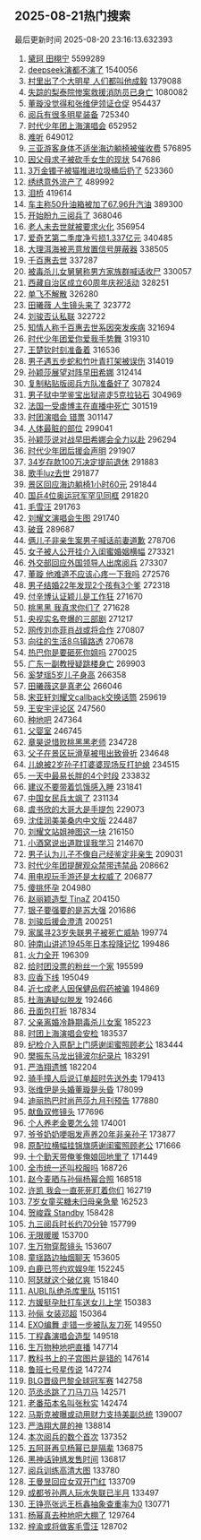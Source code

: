 ## 2025-08-21热门搜索 
最后更新时间 2025-08-20 23:16:13.632393 
1. [黛珂 田栩宁](https://s.weibo.com/weibo?q=%E9%BB%9B%E7%8F%82%20%E7%94%B0%E6%A0%A9%E5%AE%81&t=31&band_rank=1&Refer=top) 5599289
1. [deepseek演都不演了](https://s.weibo.com/weibo?q=deepseek%E6%BC%94%E9%83%BD%E4%B8%8D%E6%BC%94%E4%BA%86&t=31&band_rank=1&Refer=top) 1540056
1. [村里出了个大明星 人们都叫他成毅](https://s.weibo.com/weibo?q=%E6%9D%91%E9%87%8C%E5%87%BA%E4%BA%86%E4%B8%AA%E5%A4%A7%E6%98%8E%E6%98%9F%20%E4%BA%BA%E4%BB%AC%E9%83%BD%E5%8F%AB%E4%BB%96%E6%88%90%E6%AF%85&t=31&band_rank=1&Refer=top) 1379088
1. [失踪的梨泰院惨案救援消防员已身亡](https://s.weibo.com/weibo?q=%23%E5%A4%B1%E8%B8%AA%E7%9A%84%E6%A2%A8%E6%B3%B0%E9%99%A2%E6%83%A8%E6%A1%88%E6%95%91%E6%8F%B4%E6%B6%88%E9%98%B2%E5%91%98%E5%B7%B2%E8%BA%AB%E4%BA%A1%23&t=31&band_rank=2&Refer=top) 1080082
1. [董璇没觉得和张维伊领证仓促](https://s.weibo.com/weibo?q=%23%E8%91%A3%E7%92%87%E6%B2%A1%E8%A7%89%E5%BE%97%E5%92%8C%E5%BC%A0%E7%BB%B4%E4%BC%8A%E9%A2%86%E8%AF%81%E4%BB%93%E4%BF%83%23&t=31&band_rank=2&Refer=top) 954437
1. [阅兵有很多明星装备](https://s.weibo.com/weibo?q=%23%E9%98%85%E5%85%B5%E6%9C%89%E5%BE%88%E5%A4%9A%E6%98%8E%E6%98%9F%E8%A3%85%E5%A4%87%23&t=31&band_rank=3&Refer=top) 725340
1. [时代少年团上海演唱会](https://s.weibo.com/weibo?q=%23%E6%97%B6%E4%BB%A3%E5%B0%91%E5%B9%B4%E5%9B%A2%E4%B8%8A%E6%B5%B7%E6%BC%94%E5%94%B1%E4%BC%9A%23&t=31&band_rank=4&Refer=top) 652952
1. [难听](https://s.weibo.com/weibo?q=%E9%9A%BE%E5%90%AC&t=31&band_rank=4&Refer=top) 649012
1. [三亚游客身体不适坐海边躺椅被催收费](https://s.weibo.com/weibo?q=%23%E4%B8%89%E4%BA%9A%E6%B8%B8%E5%AE%A2%E8%BA%AB%E4%BD%93%E4%B8%8D%E9%80%82%E5%9D%90%E6%B5%B7%E8%BE%B9%E8%BA%BA%E6%A4%85%E8%A2%AB%E5%82%AC%E6%94%B6%E8%B4%B9%23&t=31&band_rank=5&Refer=top) 576895
1. [因父母求子被砍手女生的现状](https://s.weibo.com/weibo?q=%E5%9B%A0%E7%88%B6%E6%AF%8D%E6%B1%82%E5%AD%90%E8%A2%AB%E7%A0%8D%E6%89%8B%E5%A5%B3%E7%94%9F%E7%9A%84%E7%8E%B0%E7%8A%B6&t=31&band_rank=6&Refer=top) 547686
1. [3万金镯子被猫推进垃圾桶后扔了](https://s.weibo.com/weibo?q=%233%E4%B8%87%E9%87%91%E9%95%AF%E5%AD%90%E8%A2%AB%E7%8C%AB%E6%8E%A8%E8%BF%9B%E5%9E%83%E5%9C%BE%E6%A1%B6%E5%90%8E%E6%89%94%E4%BA%86%23&t=31&band_rank=10&Refer=top) 523360
1. [绣绣意外流产了](https://s.weibo.com/weibo?q=%23%E7%BB%A3%E7%BB%A3%E6%84%8F%E5%A4%96%E6%B5%81%E4%BA%A7%E4%BA%86%23&t=31&band_rank=7&Refer=top) 489992
1. [泪桥](https://s.weibo.com/weibo?q=%E6%B3%AA%E6%A1%A5&t=31&band_rank=8&Refer=top) 419614
1. [车主称50升油箱被加了67.96升汽油](https://s.weibo.com/weibo?q=%23%E8%BD%A6%E4%B8%BB%E7%A7%B050%E5%8D%87%E6%B2%B9%E7%AE%B1%E8%A2%AB%E5%8A%A0%E4%BA%8667.96%E5%8D%87%E6%B1%BD%E6%B2%B9%23&t=31&band_rank=5&Refer=top) 389300
1. [开始盼九三阅兵了](https://s.weibo.com/weibo?q=%23%E5%BC%80%E5%A7%8B%E7%9B%BC%E4%B9%9D%E4%B8%89%E9%98%85%E5%85%B5%E4%BA%86%23&t=31&band_rank=20&Refer=top) 368046
1. [老人未去世就被要求火化](https://s.weibo.com/weibo?q=%23%E8%80%81%E4%BA%BA%E6%9C%AA%E5%8E%BB%E4%B8%96%E5%B0%B1%E8%A2%AB%E8%A6%81%E6%B1%82%E7%81%AB%E5%8C%96%23&t=31&band_rank=6&Refer=top) 356954
1. [爱奇艺第二季度净亏损1.337亿元](https://s.weibo.com/weibo?q=%23%E7%88%B1%E5%A5%87%E8%89%BA%E7%AC%AC%E4%BA%8C%E5%AD%A3%E5%BA%A6%E5%87%80%E4%BA%8F%E6%8D%9F1.337%E4%BA%BF%E5%85%83%23&t=31&band_rank=4&Refer=top) 340485
1. [大理洱海被恶意放置信号屏蔽器](https://s.weibo.com/weibo?q=%23%E5%A4%A7%E7%90%86%E6%B4%B1%E6%B5%B7%E8%A2%AB%E6%81%B6%E6%84%8F%E6%94%BE%E7%BD%AE%E4%BF%A1%E5%8F%B7%E5%B1%8F%E8%94%BD%E5%99%A8%23&t=31&band_rank=44&Refer=top) 338505
1. [千百惠去世](https://s.weibo.com/weibo?q=%23%E5%8D%83%E7%99%BE%E6%83%A0%E5%8E%BB%E4%B8%96%23&t=31&band_rank=6&Refer=top) 337287
1. [被毒杀儿女舅舅称男方家族群喊话收尸](https://s.weibo.com/weibo?q=%23%E8%A2%AB%E6%AF%92%E6%9D%80%E5%84%BF%E5%A5%B3%E8%88%85%E8%88%85%E7%A7%B0%E7%94%B7%E6%96%B9%E5%AE%B6%E6%97%8F%E7%BE%A4%E5%96%8A%E8%AF%9D%E6%94%B6%E5%B0%B8%23&t=31&band_rank=9&Refer=top) 330057
1. [西藏自治区成立60周年庆祝活动](https://s.weibo.com/weibo?q=%23%E8%A5%BF%E8%97%8F%E8%87%AA%E6%B2%BB%E5%8C%BA%E6%88%90%E7%AB%8B60%E5%91%A8%E5%B9%B4%E5%BA%86%E7%A5%9D%E6%B4%BB%E5%8A%A8%23&t=31&band_rank=9&Refer=top) 328251
1. [单飞不解散](https://s.weibo.com/weibo?q=%23%E5%8D%95%E9%A3%9E%E4%B8%8D%E8%A7%A3%E6%95%A3%23&t=31&band_rank=11&Refer=top) 326280
1. [田曦薇 人生镜头来了](https://s.weibo.com/weibo?q=%E7%94%B0%E6%9B%A6%E8%96%87%20%E4%BA%BA%E7%94%9F%E9%95%9C%E5%A4%B4%E6%9D%A5%E4%BA%86&t=31&band_rank=12&Refer=top) 323772
1. [刘骏否认私联](https://s.weibo.com/weibo?q=%23%E5%88%98%E9%AA%8F%E5%90%A6%E8%AE%A4%E7%A7%81%E8%81%94%23&t=31&band_rank=7&Refer=top) 322722
1. [知情人称千百惠去世系因突发疾病](https://s.weibo.com/weibo?q=%23%E7%9F%A5%E6%83%85%E4%BA%BA%E7%A7%B0%E5%8D%83%E7%99%BE%E6%83%A0%E5%8E%BB%E4%B8%96%E7%B3%BB%E5%9B%A0%E7%AA%81%E5%8F%91%E7%96%BE%E7%97%85%23&t=31&band_rank=13&Refer=top) 321694
1. [时代少年团爱你爱我手势舞](https://s.weibo.com/weibo?q=%23%E6%97%B6%E4%BB%A3%E5%B0%91%E5%B9%B4%E5%9B%A2%E7%88%B1%E4%BD%A0%E7%88%B1%E6%88%91%E6%89%8B%E5%8A%BF%E8%88%9E%23&t=31&band_rank=14&Refer=top) 319310
1. [王楚钦时刻准备着](https://s.weibo.com/weibo?q=%E7%8E%8B%E6%A5%9A%E9%92%A6%E6%97%B6%E5%88%BB%E5%87%86%E5%A4%87%E7%9D%80&t=31&band_rank=15&Refer=top) 316536
1. [男子遇五步蛇和竹叶青打架被误伤](https://s.weibo.com/weibo?q=%23%E7%94%B7%E5%AD%90%E9%81%87%E4%BA%94%E6%AD%A5%E8%9B%87%E5%92%8C%E7%AB%B9%E5%8F%B6%E9%9D%92%E6%89%93%E6%9E%B6%E8%A2%AB%E8%AF%AF%E4%BC%A4%23&t=31&band_rank=19&Refer=top) 314019
1. [孙颖莎展望对阵早田希娜](https://s.weibo.com/weibo?q=%23%E5%AD%99%E9%A2%96%E8%8E%8E%E5%B1%95%E6%9C%9B%E5%AF%B9%E9%98%B5%E6%97%A9%E7%94%B0%E5%B8%8C%E5%A8%9C%23&t=31&band_rank=18&Refer=top) 312414
1. [复制粘贴版阅兵方队准备好了](https://s.weibo.com/weibo?q=%23%E5%A4%8D%E5%88%B6%E7%B2%98%E8%B4%B4%E7%89%88%E9%98%85%E5%85%B5%E6%96%B9%E9%98%9F%E5%87%86%E5%A4%87%E5%A5%BD%E4%BA%86%23&t=31&band_rank=19&Refer=top) 307824
1. [男子狱中学鉴宝出狱盗走5克拉钻石](https://s.weibo.com/weibo?q=%23%E7%94%B7%E5%AD%90%E7%8B%B1%E4%B8%AD%E5%AD%A6%E9%89%B4%E5%AE%9D%E5%87%BA%E7%8B%B1%E7%9B%97%E8%B5%B05%E5%85%8B%E6%8B%89%E9%92%BB%E7%9F%B3%23&t=31&band_rank=20&Refer=top) 304969
1. [法国一受虐博主在直播中死亡](https://s.weibo.com/weibo?q=%23%E6%B3%95%E5%9B%BD%E4%B8%80%E5%8F%97%E8%99%90%E5%8D%9A%E4%B8%BB%E5%9C%A8%E7%9B%B4%E6%92%AD%E4%B8%AD%E6%AD%BB%E4%BA%A1%23&t=31&band_rank=21&Refer=top) 301519
1. [时团演唱会 错票](https://s.weibo.com/weibo?q=%E6%97%B6%E5%9B%A2%E6%BC%94%E5%94%B1%E4%BC%9A%20%E9%94%99%E7%A5%A8&t=31&band_rank=8&Refer=top) 301147
1. [人体最脏的部位](https://s.weibo.com/weibo?q=%E4%BA%BA%E4%BD%93%E6%9C%80%E8%84%8F%E7%9A%84%E9%83%A8%E4%BD%8D&t=31&band_rank=22&Refer=top) 299041
1. [孙颖莎说对战早田希娜会全力以赴](https://s.weibo.com/weibo?q=%23%E5%AD%99%E9%A2%96%E8%8E%8E%E8%AF%B4%E5%AF%B9%E6%88%98%E6%97%A9%E7%94%B0%E5%B8%8C%E5%A8%9C%E4%BC%9A%E5%85%A8%E5%8A%9B%E4%BB%A5%E8%B5%B4%23&t=31&band_rank=23&Refer=top) 296294
1. [时代少年团后援会声明](https://s.weibo.com/weibo?q=%E6%97%B6%E4%BB%A3%E5%B0%91%E5%B9%B4%E5%9B%A2%E5%90%8E%E6%8F%B4%E4%BC%9A%E5%A3%B0%E6%98%8E&t=31&band_rank=11&Refer=top) 291907
1. [34岁存款100万决定提前退休](https://s.weibo.com/weibo?q=34%E5%B2%81%E5%AD%98%E6%AC%BE100%E4%B8%87%E5%86%B3%E5%AE%9A%E6%8F%90%E5%89%8D%E9%80%80%E4%BC%91&t=31&band_rank=12&Refer=top) 291883
1. [歌手luz去世](https://s.weibo.com/weibo?q=%E6%AD%8C%E6%89%8Bluz%E5%8E%BB%E4%B8%96&t=31&band_rank=13&Refer=top) 291877
1. [景区回应海边躺椅1小时60元](https://s.weibo.com/weibo?q=%23%E6%99%AF%E5%8C%BA%E5%9B%9E%E5%BA%94%E6%B5%B7%E8%BE%B9%E8%BA%BA%E6%A4%851%E5%B0%8F%E6%97%B660%E5%85%83%23&t=31&band_rank=14&Refer=top) 291844
1. [国乒4位奥运冠军罕见同框](https://s.weibo.com/weibo?q=%23%E5%9B%BD%E4%B9%924%E4%BD%8D%E5%A5%A5%E8%BF%90%E5%86%A0%E5%86%9B%E7%BD%95%E8%A7%81%E5%90%8C%E6%A1%86%23&t=31&band_rank=15&Refer=top) 291820
1. [毛雪汪](https://s.weibo.com/weibo?q=%E6%AF%9B%E9%9B%AA%E6%B1%AA&t=31&band_rank=17&Refer=top) 291763
1. [刘耀文演唱会生图](https://s.weibo.com/weibo?q=%E5%88%98%E8%80%80%E6%96%87%E6%BC%94%E5%94%B1%E4%BC%9A%E7%94%9F%E5%9B%BE&t=31&band_rank=18&Refer=top) 291740
1. [破音](https://s.weibo.com/weibo?q=%E7%A0%B4%E9%9F%B3&t=31&band_rank=25&Refer=top) 289687
1. [俩儿子非亲生案男子喊话前妻道歉](https://s.weibo.com/weibo?q=%23%E4%BF%A9%E5%84%BF%E5%AD%90%E9%9D%9E%E4%BA%B2%E7%94%9F%E6%A1%88%E7%94%B7%E5%AD%90%E5%96%8A%E8%AF%9D%E5%89%8D%E5%A6%BB%E9%81%93%E6%AD%89%23&t=31&band_rank=20&Refer=top) 278706
1. [女子被人公开挂介入闺蜜婚姻横幅](https://s.weibo.com/weibo?q=%23%E5%A5%B3%E5%AD%90%E8%A2%AB%E4%BA%BA%E5%85%AC%E5%BC%80%E6%8C%82%E4%BB%8B%E5%85%A5%E9%97%BA%E8%9C%9C%E5%A9%9A%E5%A7%BB%E6%A8%AA%E5%B9%85%23&t=31&band_rank=9&Refer=top) 273321
1. [外交部回应外国领导人出席阅兵](https://s.weibo.com/weibo?q=%23%E5%A4%96%E4%BA%A4%E9%83%A8%E5%9B%9E%E5%BA%94%E5%A4%96%E5%9B%BD%E9%A2%86%E5%AF%BC%E4%BA%BA%E5%87%BA%E5%B8%AD%E9%98%85%E5%85%B5%23&t=31&band_rank=10&Refer=top) 273307
1. [董璇 他难道不应该心疼一下我吗](https://s.weibo.com/weibo?q=%E8%91%A3%E7%92%87%20%E4%BB%96%E9%9A%BE%E9%81%93%E4%B8%8D%E5%BA%94%E8%AF%A5%E5%BF%83%E7%96%BC%E4%B8%80%E4%B8%8B%E6%88%91%E5%90%97&t=31&band_rank=11&Refer=top) 272576
1. [男子结婚22年发现2个孩有3个爹](https://s.weibo.com/weibo?q=%23%E7%94%B7%E5%AD%90%E7%BB%93%E5%A9%9A22%E5%B9%B4%E5%8F%91%E7%8E%B02%E4%B8%AA%E5%AD%A9%E6%9C%893%E4%B8%AA%E7%88%B9%23&t=31&band_rank=12&Refer=top) 272318
1. [付辛博认证颖儿是工作狂](https://s.weibo.com/weibo?q=%E4%BB%98%E8%BE%9B%E5%8D%9A%E8%AE%A4%E8%AF%81%E9%A2%96%E5%84%BF%E6%98%AF%E5%B7%A5%E4%BD%9C%E7%8B%82&t=31&band_rank=26&Refer=top) 271670
1. [桃黑黑 我真求你们了](https://s.weibo.com/weibo?q=%E6%A1%83%E9%BB%91%E9%BB%91%20%E6%88%91%E7%9C%9F%E6%B1%82%E4%BD%A0%E4%BB%AC%E4%BA%86&t=31&band_rank=13&Refer=top) 271628
1. [央视实名夸爆的三部剧](https://s.weibo.com/weibo?q=%23%E5%A4%AE%E8%A7%86%E5%AE%9E%E5%90%8D%E5%A4%B8%E7%88%86%E7%9A%84%E4%B8%89%E9%83%A8%E5%89%A7%23&t=31&band_rank=14&Refer=top) 271217
1. [网传刘亦菲肖战或将合作](https://s.weibo.com/weibo?q=%23%E7%BD%91%E4%BC%A0%E5%88%98%E4%BA%A6%E8%8F%B2%E8%82%96%E6%88%98%E6%88%96%E5%B0%86%E5%90%88%E4%BD%9C%23&t=31&band_rank=15&Refer=top) 270807
1. [向往的生活8乌镇路透](https://s.weibo.com/weibo?q=%23%E5%90%91%E5%BE%80%E7%9A%84%E7%94%9F%E6%B4%BB8%E4%B9%8C%E9%95%87%E8%B7%AF%E9%80%8F%23&t=31&band_rank=16&Refer=top) 270678
1. [热巴你是要砸死你姐吗](https://s.weibo.com/weibo?q=%23%E7%83%AD%E5%B7%B4%E4%BD%A0%E6%98%AF%E8%A6%81%E7%A0%B8%E6%AD%BB%E4%BD%A0%E5%A7%90%E5%90%97%23&t=31&band_rank=17&Refer=top) 270025
1. [广东一副教授疑跳楼身亡](https://s.weibo.com/weibo?q=%E5%B9%BF%E4%B8%9C%E4%B8%80%E5%89%AF%E6%95%99%E6%8E%88%E7%96%91%E8%B7%B3%E6%A5%BC%E8%BA%AB%E4%BA%A1&t=31&band_rank=18&Refer=top) 269903
1. [奚梦瑶5岁儿子身高](https://s.weibo.com/weibo?q=%23%E5%A5%9A%E6%A2%A6%E7%91%B65%E5%B2%81%E5%84%BF%E5%AD%90%E8%BA%AB%E9%AB%98%23&t=31&band_rank=39&Refer=top) 266358
1. [田曦薇这是真老公](https://s.weibo.com/weibo?q=%E7%94%B0%E6%9B%A6%E8%96%87%E8%BF%99%E6%98%AF%E7%9C%9F%E8%80%81%E5%85%AC&t=31&band_rank=19&Refer=top) 266046
1. [宋亚轩刘耀文callback交换话筒](https://s.weibo.com/weibo?q=%23%E5%AE%8B%E4%BA%9A%E8%BD%A9%E5%88%98%E8%80%80%E6%96%87callback%E4%BA%A4%E6%8D%A2%E8%AF%9D%E7%AD%92%23&t=31&band_rank=27&Refer=top) 259619
1. [王安宇评论区](https://s.weibo.com/weibo?q=%23%E7%8E%8B%E5%AE%89%E5%AE%87%E8%AF%84%E8%AE%BA%E5%8C%BA%23&t=31&band_rank=21&Refer=top) 247560
1. [种地吧](https://s.weibo.com/weibo?q=%E7%A7%8D%E5%9C%B0%E5%90%A7&t=31&band_rank=22&Refer=top) 247364
1. [父婴室](https://s.weibo.com/weibo?q=%E7%88%B6%E5%A9%B4%E5%AE%A4&t=31&band_rank=23&Refer=top) 246745
1. [章昊说惜败桃黑黑老师](https://s.weibo.com/weibo?q=%23%E7%AB%A0%E6%98%8A%E8%AF%B4%E6%83%9C%E8%B4%A5%E6%A1%83%E9%BB%91%E9%BB%91%E8%80%81%E5%B8%88%23&t=31&band_rank=22&Refer=top) 234728
1. [父子在景区玩滑草被甩出致骨折](https://s.weibo.com/weibo?q=%23%E7%88%B6%E5%AD%90%E5%9C%A8%E6%99%AF%E5%8C%BA%E7%8E%A9%E6%BB%91%E8%8D%89%E8%A2%AB%E7%94%A9%E5%87%BA%E8%87%B4%E9%AA%A8%E6%8A%98%23&t=31&band_rank=30&Refer=top) 234648
1. [儿媳被2岁孙子打婆婆现场反打护媳](https://s.weibo.com/weibo?q=%23%E5%84%BF%E5%AA%B3%E8%A2%AB2%E5%B2%81%E5%AD%99%E5%AD%90%E6%89%93%E5%A9%86%E5%A9%86%E7%8E%B0%E5%9C%BA%E5%8F%8D%E6%89%93%E6%8A%A4%E5%AA%B3%23&t=31&band_rank=31&Refer=top) 234515
1. [一天中最易长胖的4个时段](https://s.weibo.com/weibo?q=%23%E4%B8%80%E5%A4%A9%E4%B8%AD%E6%9C%80%E6%98%93%E9%95%BF%E8%83%96%E7%9A%844%E4%B8%AA%E6%97%B6%E6%AE%B5%23&t=31&band_rank=24&Refer=top) 233832
1. [建议不要带着饥饿感入睡](https://s.weibo.com/weibo?q=%E5%BB%BA%E8%AE%AE%E4%B8%8D%E8%A6%81%E5%B8%A6%E7%9D%80%E9%A5%A5%E9%A5%BF%E6%84%9F%E5%85%A5%E7%9D%A1&t=31&band_rank=25&Refer=top) 231841
1. [中国女民兵太飒了](https://s.weibo.com/weibo?q=%23%E4%B8%AD%E5%9B%BD%E5%A5%B3%E6%B0%91%E5%85%B5%E5%A4%AA%E9%A3%92%E4%BA%86%23&t=31&band_rank=32&Refer=top) 231134
1. [虞书欣的大哥大是手提包](https://s.weibo.com/weibo?q=%E8%99%9E%E4%B9%A6%E6%AC%A3%E7%9A%84%E5%A4%A7%E5%93%A5%E5%A4%A7%E6%98%AF%E6%89%8B%E6%8F%90%E5%8C%85&t=31&band_rank=23&Refer=top) 229073
1. [沈佳润美美桑内中文版](https://s.weibo.com/weibo?q=%23%E6%B2%88%E4%BD%B3%E6%B6%A6%E7%BE%8E%E7%BE%8E%E6%A1%91%E5%86%85%E4%B8%AD%E6%96%87%E7%89%88%23&t=31&band_rank=34&Refer=top) 224487
1. [刘耀文站姐神图这一块](https://s.weibo.com/weibo?q=%E5%88%98%E8%80%80%E6%96%87%E7%AB%99%E5%A7%90%E7%A5%9E%E5%9B%BE%E8%BF%99%E4%B8%80%E5%9D%97&t=31&band_rank=35&Refer=top) 216150
1. [小酒窝说出道耽误我学习](https://s.weibo.com/weibo?q=%23%E5%B0%8F%E9%85%92%E7%AA%9D%E8%AF%B4%E5%87%BA%E9%81%93%E8%80%BD%E8%AF%AF%E6%88%91%E5%AD%A6%E4%B9%A0%23&t=31&band_rank=26&Refer=top) 214670
1. [男子认为儿子不像自己经鉴定非亲生](https://s.weibo.com/weibo?q=%23%E7%94%B7%E5%AD%90%E8%AE%A4%E4%B8%BA%E5%84%BF%E5%AD%90%E4%B8%8D%E5%83%8F%E8%87%AA%E5%B7%B1%E7%BB%8F%E9%89%B4%E5%AE%9A%E9%9D%9E%E4%BA%B2%E7%94%9F%23&t=31&band_rank=27&Refer=top) 209031
1. [时代少年团提醒观众禁带违禁品](https://s.weibo.com/weibo?q=%23%E6%97%B6%E4%BB%A3%E5%B0%91%E5%B9%B4%E5%9B%A2%E6%8F%90%E9%86%92%E8%A7%82%E4%BC%97%E7%A6%81%E5%B8%A6%E8%BF%9D%E7%A6%81%E5%93%81%23&t=31&band_rank=36&Refer=top) 208662
1. [用电视玩手游还是太权威了](https://s.weibo.com/weibo?q=%E7%94%A8%E7%94%B5%E8%A7%86%E7%8E%A9%E6%89%8B%E6%B8%B8%E8%BF%98%E6%98%AF%E5%A4%AA%E6%9D%83%E5%A8%81%E4%BA%86&t=31&band_rank=28&Refer=top) 206877
1. [傻挑怀孕](https://s.weibo.com/weibo?q=%23%E5%82%BB%E6%8C%91%E6%80%80%E5%AD%95%23&t=31&band_rank=37&Refer=top) 204980
1. [赵丽颖造型 TinaZ](https://s.weibo.com/weibo?q=%E8%B5%B5%E4%B8%BD%E9%A2%96%E9%80%A0%E5%9E%8B%20TinaZ&t=31&band_rank=38&Refer=top) 204150
1. [银子要强要的是苏大强](https://s.weibo.com/weibo?q=%E9%93%B6%E5%AD%90%E8%A6%81%E5%BC%BA%E8%A6%81%E7%9A%84%E6%98%AF%E8%8B%8F%E5%A4%A7%E5%BC%BA&t=31&band_rank=24&Refer=top) 201686
1. [刘骏后援会澄清](https://s.weibo.com/weibo?q=%23%E5%88%98%E9%AA%8F%E5%90%8E%E6%8F%B4%E4%BC%9A%E6%BE%84%E6%B8%85%23&t=31&band_rank=29&Refer=top) 200251
1. [家属寻23岁失联男子被死亡威胁](https://s.weibo.com/weibo?q=%23%E5%AE%B6%E5%B1%9E%E5%AF%BB23%E5%B2%81%E5%A4%B1%E8%81%94%E7%94%B7%E5%AD%90%E8%A2%AB%E6%AD%BB%E4%BA%A1%E5%A8%81%E8%83%81%23&t=31&band_rank=30&Refer=top) 199774
1. [钟南山讲述1945年日本投降记忆](https://s.weibo.com/weibo?q=%23%E9%92%9F%E5%8D%97%E5%B1%B1%E8%AE%B2%E8%BF%B01945%E5%B9%B4%E6%97%A5%E6%9C%AC%E6%8A%95%E9%99%8D%E8%AE%B0%E5%BF%86%23&t=31&band_rank=31&Refer=top) 199486
1. [火力全开](https://s.weibo.com/weibo?q=%E7%81%AB%E5%8A%9B%E5%85%A8%E5%BC%80&t=31&band_rank=25&Refer=top) 196309
1. [给时团没票的粉丝一个家](https://s.weibo.com/weibo?q=%E7%BB%99%E6%97%B6%E5%9B%A2%E6%B2%A1%E7%A5%A8%E7%9A%84%E7%B2%89%E4%B8%9D%E4%B8%80%E4%B8%AA%E5%AE%B6&t=31&band_rank=32&Refer=top) 195599
1. [应香下线](https://s.weibo.com/weibo?q=%E5%BA%94%E9%A6%99%E4%B8%8B%E7%BA%BF&t=31&band_rank=26&Refer=top) 195049
1. [近七成老人因保健品假药被骗](https://s.weibo.com/weibo?q=%23%E8%BF%91%E4%B8%83%E6%88%90%E8%80%81%E4%BA%BA%E5%9B%A0%E4%BF%9D%E5%81%A5%E5%93%81%E5%81%87%E8%8D%AF%E8%A2%AB%E9%AA%97%23&t=31&band_rank=27&Refer=top) 194869
1. [杜海涛疑似脱发](https://s.weibo.com/weibo?q=%23%E6%9D%9C%E6%B5%B7%E6%B6%9B%E7%96%91%E4%BC%BC%E8%84%B1%E5%8F%91%23&t=31&band_rank=28&Refer=top) 192466
1. [丑面包打折](https://s.weibo.com/weibo?q=%E4%B8%91%E9%9D%A2%E5%8C%85%E6%89%93%E6%8A%98&t=31&band_rank=33&Refer=top) 187834
1. [父亲离婚冷静期毒杀儿女案](https://s.weibo.com/weibo?q=%23%E7%88%B6%E4%BA%B2%E7%A6%BB%E5%A9%9A%E5%86%B7%E9%9D%99%E6%9C%9F%E6%AF%92%E6%9D%80%E5%84%BF%E5%A5%B3%E6%A1%88%23&t=31&band_rank=39&Refer=top) 185223
1. [时团上海演唱会安检](https://s.weibo.com/weibo?q=%23%E6%97%B6%E5%9B%A2%E4%B8%8A%E6%B5%B7%E6%BC%94%E5%94%B1%E4%BC%9A%E5%AE%89%E6%A3%80%23&t=31&band_rank=34&Refer=top) 183537
1. [纪检介入原配上门感谢闺蜜照顾老公](https://s.weibo.com/weibo?q=%23%E7%BA%AA%E6%A3%80%E4%BB%8B%E5%85%A5%E5%8E%9F%E9%85%8D%E4%B8%8A%E9%97%A8%E6%84%9F%E8%B0%A2%E9%97%BA%E8%9C%9C%E7%85%A7%E9%A1%BE%E8%80%81%E5%85%AC%23&t=31&band_rank=29&Refer=top) 183444
1. [樊振东马龙出镜波尔纪录片](https://s.weibo.com/weibo?q=%23%E6%A8%8A%E6%8C%AF%E4%B8%9C%E9%A9%AC%E9%BE%99%E5%87%BA%E9%95%9C%E6%B3%A2%E5%B0%94%E7%BA%AA%E5%BD%95%E7%89%87%23&t=31&band_rank=40&Refer=top) 183291
1. [严浩翔遗憾](https://s.weibo.com/weibo?q=%E4%B8%A5%E6%B5%A9%E7%BF%94%E9%81%97%E6%86%BE&t=31&band_rank=37&Refer=top) 182204
1. [骑手撞人后说订单超时先送外卖](https://s.weibo.com/weibo?q=%23%E9%AA%91%E6%89%8B%E6%92%9E%E4%BA%BA%E5%90%8E%E8%AF%B4%E8%AE%A2%E5%8D%95%E8%B6%85%E6%97%B6%E5%85%88%E9%80%81%E5%A4%96%E5%8D%96%23&t=31&band_rank=30&Refer=top) 179413
1. [张维伊是头婚董璇是头昏](https://s.weibo.com/weibo?q=%E5%BC%A0%E7%BB%B4%E4%BC%8A%E6%98%AF%E5%A4%B4%E5%A9%9A%E8%91%A3%E7%92%87%E6%98%AF%E5%A4%B4%E6%98%8F&t=31&band_rank=31&Refer=top) 178099
1. [迪丽热巴时尚芭莎九月刊预告](https://s.weibo.com/weibo?q=%23%E8%BF%AA%E4%B8%BD%E7%83%AD%E5%B7%B4%E6%97%B6%E5%B0%9A%E8%8A%AD%E8%8E%8E%E4%B9%9D%E6%9C%88%E5%88%8A%E9%A2%84%E5%91%8A%23&t=31&band_rank=35&Refer=top) 177880
1. [献鱼双修镜头](https://s.weibo.com/weibo?q=%E7%8C%AE%E9%B1%BC%E5%8F%8C%E4%BF%AE%E9%95%9C%E5%A4%B4&t=31&band_rank=42&Refer=top) 177696
1. [个人养老金要怎么领](https://s.weibo.com/weibo?q=%23%E4%B8%AA%E4%BA%BA%E5%85%BB%E8%80%81%E9%87%91%E8%A6%81%E6%80%8E%E4%B9%88%E9%A2%86%23&t=31&band_rank=36&Refer=top) 174001
1. [爷爷奶奶哽咽发声养20年非亲孙子](https://s.weibo.com/weibo?q=%23%E7%88%B7%E7%88%B7%E5%A5%B6%E5%A5%B6%E5%93%BD%E5%92%BD%E5%8F%91%E5%A3%B0%E5%85%BB20%E5%B9%B4%E9%9D%9E%E4%BA%B2%E5%AD%99%E5%AD%90%23&t=31&band_rank=37&Refer=top) 173877
1. [原配拉横幅挂锦旗感谢闺蜜照顾老公](https://s.weibo.com/weibo?q=%23%E5%8E%9F%E9%85%8D%E6%8B%89%E6%A8%AA%E5%B9%85%E6%8C%82%E9%94%A6%E6%97%97%E6%84%9F%E8%B0%A2%E9%97%BA%E8%9C%9C%E7%85%A7%E9%A1%BE%E8%80%81%E5%85%AC%23&t=31&band_rank=32&Refer=top) 171666
1. [十个勤天带俺爹俺娘回地里了](https://s.weibo.com/weibo?q=%E5%8D%81%E4%B8%AA%E5%8B%A4%E5%A4%A9%E5%B8%A6%E4%BF%BA%E7%88%B9%E4%BF%BA%E5%A8%98%E5%9B%9E%E5%9C%B0%E9%87%8C%E4%BA%86&t=31&band_rank=33&Refer=top) 171449
1. [全市统一还叫校服吗](https://s.weibo.com/weibo?q=%23%E5%85%A8%E5%B8%82%E7%BB%9F%E4%B8%80%E8%BF%98%E5%8F%AB%E6%A0%A1%E6%9C%8D%E5%90%97%23&t=31&band_rank=35&Refer=top) 168726
1. [赵今麦晒与孙俪杨幂合照](https://s.weibo.com/weibo?q=%E8%B5%B5%E4%BB%8A%E9%BA%A6%E6%99%92%E4%B8%8E%E5%AD%99%E4%BF%AA%E6%9D%A8%E5%B9%82%E5%90%88%E7%85%A7&t=31&band_rank=36&Refer=top) 168518
1. [许凯 我会一直死死盯着你们](https://s.weibo.com/weibo?q=%E8%AE%B8%E5%87%AF%20%E6%88%91%E4%BC%9A%E4%B8%80%E7%9B%B4%E6%AD%BB%E6%AD%BB%E7%9B%AF%E7%9D%80%E4%BD%A0%E4%BB%AC&t=31&band_rank=38&Refer=top) 162719
1. [7岁女童买糖未归母亲急晕](https://s.weibo.com/weibo?q=%237%E5%B2%81%E5%A5%B3%E7%AB%A5%E4%B9%B0%E7%B3%96%E6%9C%AA%E5%BD%92%E6%AF%8D%E4%BA%B2%E6%80%A5%E6%99%95%23&t=31&band_rank=40&Refer=top) 162523
1. [贺峻霖 Standby](https://s.weibo.com/weibo?q=%E8%B4%BA%E5%B3%BB%E9%9C%96%20Standby&t=31&band_rank=38&Refer=top) 158428
1. [九三阅兵时长约70分钟](https://s.weibo.com/weibo?q=%23%E4%B9%9D%E4%B8%89%E9%98%85%E5%85%B5%E6%97%B6%E9%95%BF%E7%BA%A670%E5%88%86%E9%92%9F%23&t=31&band_rank=41&Refer=top) 157799
1. [无限暖暖](https://s.weibo.com/weibo?q=%E6%97%A0%E9%99%90%E6%9A%96%E6%9A%96&t=31&band_rank=39&Refer=top) 153700
1. [生万物穿帮镜头](https://s.weibo.com/weibo?q=%E7%94%9F%E4%B8%87%E7%89%A9%E7%A9%BF%E5%B8%AE%E9%95%9C%E5%A4%B4&t=31&band_rank=40&Refer=top) 153607
1. [童瑶路边抽烟聊天](https://s.weibo.com/weibo?q=%23%E7%AB%A5%E7%91%B6%E8%B7%AF%E8%BE%B9%E6%8A%BD%E7%83%9F%E8%81%8A%E5%A4%A9%23&t=31&band_rank=41&Refer=top) 153605
1. [白鹿已签约欢娱9年](https://s.weibo.com/weibo?q=%23%E7%99%BD%E9%B9%BF%E5%B7%B2%E7%AD%BE%E7%BA%A6%E6%AC%A2%E5%A8%B19%E5%B9%B4%23&t=31&band_rank=43&Refer=top) 152245
1. [阿瑟就这个破亿爽](https://s.weibo.com/weibo?q=%E9%98%BF%E7%91%9F%E5%B0%B1%E8%BF%99%E4%B8%AA%E7%A0%B4%E4%BA%BF%E7%88%BD&t=31&band_rank=44&Refer=top) 151840
1. [AUBL队绝杀库里队](https://s.weibo.com/weibo?q=%23AUBL%E9%98%9F%E7%BB%9D%E6%9D%80%E5%BA%93%E9%87%8C%E9%98%9F%23&t=31&band_rank=45&Refer=top) 151151
1. [方媛挺孕肚打车送女儿上学](https://s.weibo.com/weibo?q=%23%E6%96%B9%E5%AA%9B%E6%8C%BA%E5%AD%95%E8%82%9A%E6%89%93%E8%BD%A6%E9%80%81%E5%A5%B3%E5%84%BF%E4%B8%8A%E5%AD%A6%23&t=31&band_rank=46&Refer=top) 150383
1. [孙俪 女装邓超](https://s.weibo.com/weibo?q=%E5%AD%99%E4%BF%AA%20%E5%A5%B3%E8%A3%85%E9%82%93%E8%B6%85&t=31&band_rank=42&Refer=top) 150364
1. [EXO编舞 走错一步被队友刀死](https://s.weibo.com/weibo?q=EXO%E7%BC%96%E8%88%9E%20%E8%B5%B0%E9%94%99%E4%B8%80%E6%AD%A5%E8%A2%AB%E9%98%9F%E5%8F%8B%E5%88%80%E6%AD%BB&t=31&band_rank=42&Refer=top) 149550
1. [丁程鑫演唱会造型](https://s.weibo.com/weibo?q=%E4%B8%81%E7%A8%8B%E9%91%AB%E6%BC%94%E5%94%B1%E4%BC%9A%E9%80%A0%E5%9E%8B&t=31&band_rank=43&Refer=top) 149518
1. [生万物种地吧直播](https://s.weibo.com/weibo?q=%23%E7%94%9F%E4%B8%87%E7%89%A9%E7%A7%8D%E5%9C%B0%E5%90%A7%E7%9B%B4%E6%92%AD%23&t=31&band_rank=43&Refer=top) 147714
1. [教科书上的子宫图片是错的](https://s.weibo.com/weibo?q=%E6%95%99%E7%A7%91%E4%B9%A6%E4%B8%8A%E7%9A%84%E5%AD%90%E5%AE%AB%E5%9B%BE%E7%89%87%E6%98%AF%E9%94%99%E7%9A%84&t=31&band_rank=44&Refer=top) 147614
1. [鲁班七号星传说](https://s.weibo.com/weibo?q=%23%E9%B2%81%E7%8F%AD%E4%B8%83%E5%8F%B7%E6%98%9F%E4%BC%A0%E8%AF%B4%23&t=31&band_rank=45&Refer=top) 147274
1. [BLG晋级巴黎全球冠军赛](https://s.weibo.com/weibo?q=%23BLG%E6%99%8B%E7%BA%A7%E5%B7%B4%E9%BB%8E%E5%85%A8%E7%90%83%E5%86%A0%E5%86%9B%E8%B5%9B%23&t=31&band_rank=47&Refer=top) 142758
1. [范丞丞跳了刀马刀马](https://s.weibo.com/weibo?q=%E8%8C%83%E4%B8%9E%E4%B8%9E%E8%B7%B3%E4%BA%86%E5%88%80%E9%A9%AC%E5%88%80%E9%A9%AC&t=31&band_rank=46&Refer=top) 142571
1. [老番茄本名叫张秋实](https://s.weibo.com/weibo?q=%E8%80%81%E7%95%AA%E8%8C%84%E6%9C%AC%E5%90%8D%E5%8F%AB%E5%BC%A0%E7%A7%8B%E5%AE%9E&t=31&band_rank=48&Refer=top) 142474
1. [马斯克被曝或动用财力支持美副总统](https://s.weibo.com/weibo?q=%23%E9%A9%AC%E6%96%AF%E5%85%8B%E8%A2%AB%E6%9B%9D%E6%88%96%E5%8A%A8%E7%94%A8%E8%B4%A2%E5%8A%9B%E6%94%AF%E6%8C%81%E7%BE%8E%E5%89%AF%E6%80%BB%E7%BB%9F%23&t=31&band_rank=49&Refer=top) 139007
1. [严浩翔大屏的神](https://s.weibo.com/weibo?q=%E4%B8%A5%E6%B5%A9%E7%BF%94%E5%A4%A7%E5%B1%8F%E7%9A%84%E7%A5%9E&t=31&band_rank=50&Refer=top) 138814
1. [本次阅兵的数个首次](https://s.weibo.com/weibo?q=%23%E6%9C%AC%E6%AC%A1%E9%98%85%E5%85%B5%E7%9A%84%E6%95%B0%E4%B8%AA%E9%A6%96%E6%AC%A1%23&t=31&band_rank=47&Refer=top) 137352
1. [五阿哥再见杨幂已是隔辈](https://s.weibo.com/weibo?q=%E4%BA%94%E9%98%BF%E5%93%A5%E5%86%8D%E8%A7%81%E6%9D%A8%E5%B9%82%E5%B7%B2%E6%98%AF%E9%9A%94%E8%BE%88&t=31&band_rank=48&Refer=top) 136875
1. [黑神话钟馗发售时间](https://s.weibo.com/weibo?q=%23%E9%BB%91%E7%A5%9E%E8%AF%9D%E9%92%9F%E9%A6%97%E5%8F%91%E5%94%AE%E6%97%B6%E9%97%B4%23&t=31&band_rank=49&Refer=top) 136817
1. [阅兵训练高清大图](https://s.weibo.com/weibo?q=%23%E9%98%85%E5%85%B5%E8%AE%AD%E7%BB%83%E9%AB%98%E6%B8%85%E5%A4%A7%E5%9B%BE%23&t=31&band_rank=45&Refer=top) 133780
1. [王曼昱回应女双开门红](https://s.weibo.com/weibo?q=%23%E7%8E%8B%E6%9B%BC%E6%98%B1%E5%9B%9E%E5%BA%94%E5%A5%B3%E5%8F%8C%E5%BC%80%E9%97%A8%E7%BA%A2%23&t=31&band_rank=46&Refer=top) 133709
1. [成都爷孙两人玩水失联已半月](https://s.weibo.com/weibo?q=%23%E6%88%90%E9%83%BD%E7%88%B7%E5%AD%99%E4%B8%A4%E4%BA%BA%E7%8E%A9%E6%B0%B4%E5%A4%B1%E8%81%94%E5%B7%B2%E5%8D%8A%E6%9C%88%23&t=31&band_rank=50&Refer=top) 133497
1. [王铮亮张远王栎鑫抽象查重率为0](https://s.weibo.com/weibo?q=%E7%8E%8B%E9%93%AE%E4%BA%AE%E5%BC%A0%E8%BF%9C%E7%8E%8B%E6%A0%8E%E9%91%AB%E6%8A%BD%E8%B1%A1%E6%9F%A5%E9%87%8D%E7%8E%87%E4%B8%BA0&t=31&band_rank=48&Refer=top) 130771
1. [杨幂真去种地吧大棚了](https://s.weibo.com/weibo?q=%23%E6%9D%A8%E5%B9%82%E7%9C%9F%E5%8E%BB%E7%A7%8D%E5%9C%B0%E5%90%A7%E5%A4%A7%E6%A3%9A%E4%BA%86%23&t=31&band_rank=49&Refer=top) 129764
1. [梓渝或将做客毛雪汪](https://s.weibo.com/weibo?q=%23%E6%A2%93%E6%B8%9D%E6%88%96%E5%B0%86%E5%81%9A%E5%AE%A2%E6%AF%9B%E9%9B%AA%E6%B1%AA%23&t=31&band_rank=50&Refer=top) 128702
